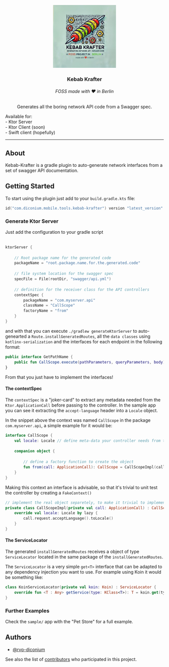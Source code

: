 <p align="center">
  <a href="docs/kebab-krafter-v2.1.png" rel="noopener">
    <img width=200px height=200px src="docs/kebab-krafter-v2.1.png" alt="Project logo"></a>
</p>

<h3 align="center">Kebab Krafter</h3>
<h6 align="center">FOSS made with ❤️ in Berlin</h6>

<p align="center"> Generates all the boring network API code from a Swagger spec.
    <br>
</p>
<p>
Available for:
    <br> - Ktor Server
    <br> - Ktor Client (soon) 
    <br> - Swift client (hopefully)
</p>

---

## About

Kebab-Krafter is a gradle plugin to auto-generate network interfaces from a set of swagger API documentation.

## Getting Started <a name = "getting_started"></a>

To start using the plugin just add to your `build.gradle.kts` file:

```kotlin
id("com.diconium.mobile.tools.kebab-krafter") version "latest_version"
```

### Generate Ktor Server

Just add the configuration to your gradle script

```kotlin

ktorServer {

	// Root package name for the generated code
	packageName = "root.package.name.for.the.generated.code"

	// file system location for the swagger spec
	specFile = File(rootDir, "swagger/api.yml")

	// definition for the receiver class for the API controllers
	contextSpec {
		packageName = "com.myserver.api"
		className = "CallScope"
		factoryName = "from"
	}
}
```

and with that you can execute `./gradlew generateKtorServer` to auto-genearted a `Route.installGeneratedRoutes`, all the `data classes` using `kotlinx-serialization` and the interfaces for each endpoint in the following format:

```Kotlin
public interface GetPathName {
    public fun CallScope.execute(pathParameters, queryParameters, body) : ResponseBody
}
```

From that you just have to implement the interfaces!

#### The contextSpec

The `contextSpec` is a "joker-card" to extract any metadata needed from the `Ktor.ApplicationCall` before passing to the controller. In the sample app you can see it extracting the `accept-language` header into a `Locale` object.

In the snippet above the context was named `CallScope` in the package `com.myserver.api`, a simple example for it would be:

```Kotlin
interface CallScope {
    val locale: Locale // define meta-data your controller needs from the request

    companion object {

        // define a factory function to create the object
        fun from(call: ApplicationCall): CallScope = CallScopeImpl(call)
    }
}
```

Making this context an interface is advisable, so that it's trivial to unit test the controller by creating a `FakeContext()`

```Kotlin
// implement the real object separetely, to make it trivial to implement unit tests.
private class CallScopeImpl(private val call: ApplicationCall) : CallScope {
    override val locale: Locale by lazy {
        call.request.acceptLanguage().toLocale()
    }
}
```

#### The ServiceLocator

The generated `installGeneratedRoutes` receives a object of type `ServiceLocator` located in the same package of the `installGeneratedRoutes`.

The `ServiceLocator` is a very simple `get<T>` interface that can be adapted to any dependency injection you want to use. For example using Koin it would be something like:

```kotlin
class KoinServiceLocator(private val koin: Koin) : ServiceLocator {
	override fun <T : Any> getService(type: KClass<T>): T = koin.get(type)
}
```

### Further Examples

Check the `sample/` app with the "Pet Store" for a full example.

## Authors <a name = "authors"></a>

- [@rvp-diconium](https://github.com/rvp-diconium)

See also the list of [contributors](https://github.com/diconium/mcc-network-generator/contributors) who participated in
this project.

